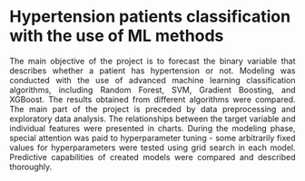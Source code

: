 # Hypertension patients classification with the use of ML methods

<div align="justify">
The main objective of the project is to forecast the binary variable that describes whether a patient has hypertension or not. 
Modeling was conducted with the use of advanced machine learning classification algorithms, including Random Forest, SVM, Gradient Boosting, 
and XGBoost. The results obtained from different algorithms were compared. The main part of the project is preceded by data 
preprocessing and exploratory data analysis. The relationships between the target variable and individual features were presented in charts. 
During the modeling phase, special attention was paid to hyperparameter tuning - some arbitrarily fixed values for hyperparameters were tested
using grid search in each model. Predictive capabilities of created models were compared and described thoroughly. 
</div>
